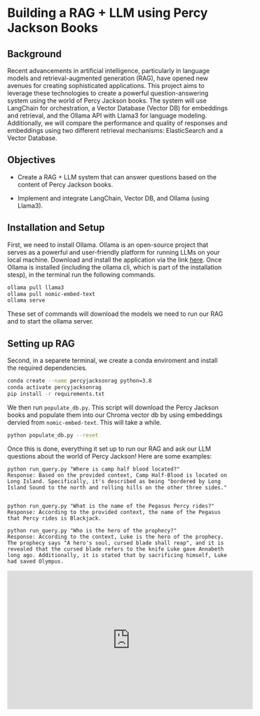 # Building a RAG + LLM using Percy Jackson Books

## Background
Recent advancements in artificial intelligence, particularly in language models and retrieval-augmented generation (RAG), have opened new avenues for creating sophisticated applications. This project aims to leverage these technologies to create a powerful question-answering system using the world of Percy Jackson books. The system will use LangChain for orchestration, a Vector Database (Vector DB) for embeddings and retrieval, and the Ollama API with Llama3 for language modeling. Additionally, we will compare the performance and quality of responses and embeddings using two different retrieval mechanisms: ElasticSearch and a Vector Database.

## Objectives
- Create a RAG + LLM system that can answer questions based on the content of Percy Jackson books.

- Implement and integrate LangChain, Vector DB, and Ollama (using Llama3).


## Installation and Setup
First, we need to install Ollama. Ollama is an open-source project that serves as a powerful and user-friendly platform for running LLMs on your local machine. Download and install the application via the link [here](https://ollama.com/download). Once Ollama is installed (including the ollama cli, which is part of the installation stesp), in the terminal run the following commands.

```bash
ollama pull llama3
ollama pull nomic-embed-text
ollama serve
```

These set of commands will download the models we need to run our RAG and to start the ollama server.


## Setting up RAG
Second, in a separete terminal, we create a conda enviroment and install the required dependencies.
```bash
conda create --name percyjacksonrag python=3.8
conda activate percyjacksonrag
pip install -r requirements.txt
```

We then run `populate_db.py`. This script will download the Percy Jackson books and populate them into our Chroma vector db by using embeddings dervied from `nomic-embed-text`. This will take a while.

```bash
python populate_db.py --reset
```

Once this is done, everything it set up to run our RAG and ask our LLM questions about the world of Percy Jackson! Here are some examples:

```
python run_query.py "Where is camp half blood located?"
Response: Based on the provided context, Camp Half-Blood is located on Long Island. Specifically, it's described as being "bordered by Long Island Sound to the north and rolling hills on the other three sides."


python run_query.py "What is the name of the Pegasus Percy rides?"
Response: According to the provided context, the name of the Pegasus that Percy rides is Blackjack.

python run_query.py "Who is the hero of the prophecy?"
Response: According to the context, Luke is the hero of the prophecy. The prophecy says "A hero's soul, cursed blade shall reap", and it is revealed that the cursed blade refers to the knife Luke gave Annabeth long ago. Additionally, it is stated that by sacrificing himself, Luke had saved Olympus.
```


<iframe width="560" height="315" src="https://www.youtube.com/embed/d46U_W_QdF4" frameborder="0" allowfullscreen></iframe>